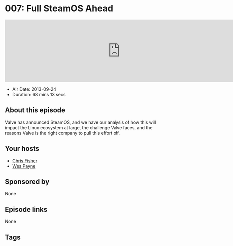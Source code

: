 # 007: Full SteamOS Ahead

<iframe src="https://player.fireside.fm/v2/RUkczH-V+giB1lNLM?theme=dark" width="740" height="200" frameborder="0" scrolling="no"></iframe>

* Air Date: 2013-09-24
* Duration: 68 mins 13 secs

## About this episode

Valve has announced SteamOS, and we have our analysis of how this will impact the Linux ecosystem at large, the challenge Valve faces, and the reasons Valve is the right company to pull this effort off.

## Your hosts
* [Chris Fisher](https://linuxunplugged.com/hosts/chrislas)
* [Wes Payne](https://linuxunplugged.com/hosts/wes)

## Sponsored by

None



## Episode links

None



## Tags

